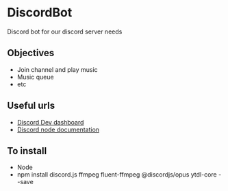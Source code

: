 # DiscordBot
Discord bot for our discord server needs

## Objectives
  - Join channel and play music
  - Music queue
  - etc


## Useful urls
 - [Discord Dev dashboard](https://discord.com/developers/applications)
 - [Discord node documentation](https://discordjs.guide/creating-your-bot/#creating-the-bot-file)
 
 
## To install
 - Node
 - npm install discord.js ffmpeg fluent-ffmpeg @discordjs/opus ytdl-core --save
